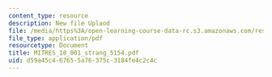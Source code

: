 ```yaml
---
content_type: resource
description: New file Uplaod
file: /media/https%3A/open-learning-course-data-rc.s3.amazonaws.com/res-18-001-calculus-online-textbook-spring-2005/d59a45c467655a76375c3184fe4c2c4c_MITRES_18_001_strang_5154.pdf
file_type: application/pdf
resourcetype: Document
title: MITRES_18_001_strang_5154.pdf
uid: d59a45c4-6765-5a76-375c-3184fe4c2c4c
---
```

